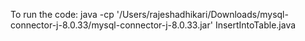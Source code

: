 To run the code: java -cp '/Users/rajeshadhikari/Downloads/mysql-connector-j-8.0.33/mysql-connector-j-8.0.33.jar' InsertIntoTable.java